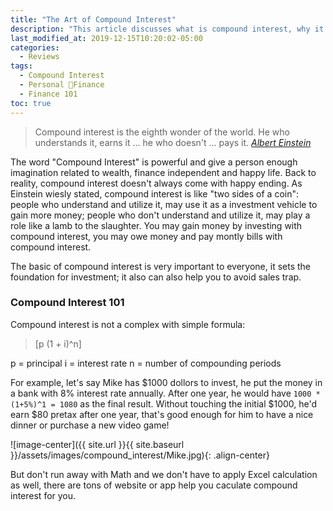 ```yaml
---
title: "The Art of Compound Interest"
description: "This article discusses what is compound interest, why it is important and how you can use it in your life"
last_modified_at: 2019-12-15T10:20:02-05:00
categories:
  - Reviews
tags:
  - Compound Interest
  - Personal Finance
  - Finance 101
toc: true
---
```

> Compound interest is the eighth wonder of the world. He who understands it, earns it ... he who doesn't ... pays it. <cite><a href="https://www.goodreads.com/quotes/76863-compound-interest-is-the-eighth-wonder-of-the-world-he">Albert Einstein</a></cite>

The word "Compound Interest" is powerful and give a person enough imagination related to wealth, finance independent and happy life. Back to reality, compound interest doesn't always come with happy ending. As Einstein wiesly stated, compound interest is like "two sides of a coin": people who understand and utilize it, may use it as a investment vehicle to gain more money; people who don't understand and utilize it, may play a role like a lamb to the slaughter. You may gain money by investing with compound interest, you may owe money and pay montly bills with compound interest. 

The basic of compound interest is very important to everyone, it sets the foundation for investment; it also can also help you to avoid sales trap.

### Compound Interest 101

Compound interest is not a complex with simple formula: 

> [p (1 + i)^n]

p = principal
i = interest rate
n = number of compounding periods

For example, let's say Mike has $1000 dollors to invest, he put the money in a bank with 8% interest rate annually. After one year, he would have `1000 * (1+5%)^1 = 1080` as the final result. Without touching the initial $1000, he'd earn $80 pretax after one year, that's good enough for him to have a nice dinner or purchase a new video game! 

![image-center]({{ site.url }}{{ site.baseurl }}/assets/images/compound_interest/Mike.jpg){: .align-center}

But don't run away with Math and we don't have to apply Excel calculation as well, there are tons of website or app help you caculate compound interest for you.







